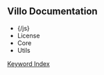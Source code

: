 <!-- setting special stuff for use in a frameset -->
<base target="content"/>
<link rel="stylesheet" type="text/css" href="contents.css"/>

<!-- markdown-based, put anything you want -->
<!-- replace {path} to match your project -->
<!-- works with joDoc autolink, so can manually -->
<!-- put keywords from docs directly here, like -->
<!-- "License" below  -->

Villo Documentation
-------------------

- {/js}
- License
- Core
- Utils

[Keyword Index](./_index.html)
